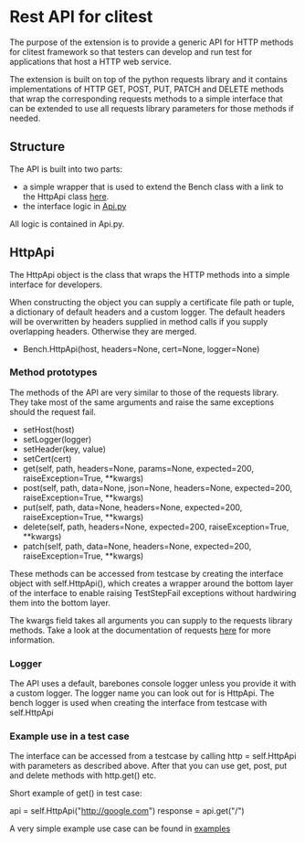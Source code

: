 # Rest API for clitest
The purpose of the extension is to provide a generic API for HTTP methods for clitest framework so that testers can develop and run test for applications that host a HTTP web service. 

The extension is built on top of the python requests library and it contains implementations of HTTP GET, POST, PUT, PATCH and DELETE methods that wrap the corresponding requests methods to a simple interface that can be extended to use all requests library parameters for those methods if needed.

## Structure
The API is built into two parts:

* a simple wrapper that is used to extend the Bench class with a link to the HttpApi class [here](../mbed-clitest/Extensions/HttpApi.py). 
* the interface logic in [Api.py](../mbed-clitest/Extensions/HTTP/Api.py)

All logic is contained in Api.py. 

## HttpApi
The HttpApi object is the class that wraps the HTTP methods into a simple interface for developers.

When constructing the object you can supply a certificate file path or tuple, a dictionary of default headers and a custom logger.
The default headers will be overwritten by headers supplied in method calls if you supply overlapping headers. Otherwise they are merged.

* Bench.HttpApi(host, headers=None, cert=None, logger=None)

### Method prototypes
The methods of the API are very similar to those of the requests library. They take most of the same arguments and raise the same exceptions should the request fail.

* setHost(host)
* setLogger(logger)
* setHeader(key, value)
* setCert(cert)
* get(self, path, headers=None, params=None, expected=200, raiseException=True, **kwargs)
* post(self, path, data=None, json=None, headers=None, expected=200, raiseException=True, **kwargs)
* put(self, path, data=None, headers=None, expected=200, raiseException=True, **kwargs)
* delete(self, path, headers=None, expected=200, raiseException=True, **kwargs)
* patch(self, path, data=None, headers=None, expected=200, raiseException=True, **kwargs)

These methods can be accessed from testcase by creating the interface object with self.HttpApi(), which creates a wrapper around the bottom layer of the interface to 
enable raising TestStepFail exceptions without hardwiring them into the bottom layer.

The kwargs field takes all arguments you can supply to the requests library methods. Take a look at the documentation of requests [here](http://docs.python-requests.org/en/master/api/) for more information.

### Logger
The API uses a default, barebones console logger unless you provide it with a custom logger. The logger name you can look out for is HttpApi.
The bench logger is used when creating the interface from testcase with self.HttpApi

### Example use in a test case
The interface can be accessed from a testcase by calling http = self.HttpApi with parameters as described above. After that you can use get, post, put and delete methods
with http.get() etc.

Short example of get() in test case:

api = self.HttpApi("http://google.com")
response = api.get("/")

A very simple example use case can be found in [examples](../examples/sample_http.py)


